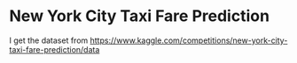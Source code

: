# New York City Taxi Fare Prediction
I get the dataset from https://www.kaggle.com/competitions/new-york-city-taxi-fare-prediction/data
